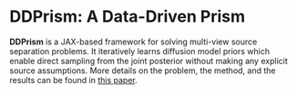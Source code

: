 # DDPrism: A Data-Driven Prism

**DDPrism** is a JAX-based framework for solving multi-view source separation problems. It iteratively learns diffusion model priors which enable direct sampling from the joint posterior without making any explicit source assumptions. More details on the problem, the method, and the results can be found in [this paper](https://arxiv.org/abs/XXXX.YYYYY).